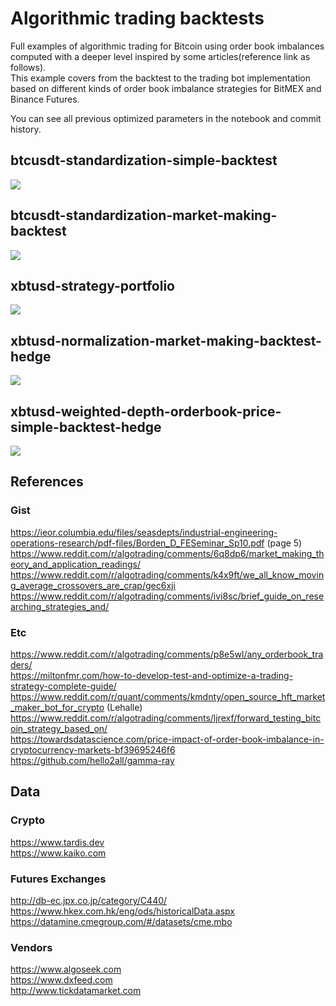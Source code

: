 # Algorithmic trading backtests
Full examples of algorithmic trading for Bitcoin using order book imbalances computed with a deeper level inspired by some articles(reference link as follows).  
This example covers from the backtest to the trading bot implementation based on different kinds of order book imbalance strategies for BitMEX and Binance Futures.  

You can see all previous optimized parameters in the notebook and commit history.

## btcusdt-standardization-simple-backtest
![](https://github.com/nkaz001/algotrading-example/blob/master/readme/btcusdt-standardization-simple-backtest.png)

## btcusdt-standardization-market-making-backtest
![](https://github.com/nkaz001/algotrading-example/blob/master/readme/btcusdt-standardization-market-making-backtest.png)

## xbtusd-strategy-portfolio
![](https://github.com/nkaz001/algotrading-example/blob/master/readme/xbtusd-strategy-portfolio-maker.png)

## xbtusd-normalization-market-making-backtest-hedge
![](https://github.com/nkaz001/algotrading-example/blob/master/readme/xbtusd-normalization-market-making-backtest-hedge-new-maker.png)

## xbtusd-weighted-depth-orderbook-price-simple-backtest-hedge
![](https://github.com/nkaz001/algotrading-example/blob/master/readme/xbtusd-weighted-depth-orderbook-price-simple-backtest-hedge-new-maker.png)

## References

### Gist
https://ieor.columbia.edu/files/seasdepts/industrial-engineering-operations-research/pdf-files/Borden_D_FESeminar_Sp10.pdf (page 5)  
https://www.reddit.com/r/algotrading/comments/6q8dp6/market_making_theory_and_application_readings/  
https://www.reddit.com/r/algotrading/comments/k4x9ft/we_all_know_moving_average_crossovers_are_crap/gec6xji
https://www.reddit.com/r/algotrading/comments/ivi8sc/brief_guide_on_researching_strategies_and/  

### Etc
https://www.reddit.com/r/algotrading/comments/p8e5wl/any_orderbook_traders/  
https://miltonfmr.com/how-to-develop-test-and-optimize-a-trading-strategy-complete-guide/  
https://www.reddit.com/r/quant/comments/kmdnty/open_source_hft_market_maker_bot_for_crypto (Lehalle)  
https://www.reddit.com/r/algotrading/comments/ljrexf/forward_testing_bitcoin_strategy_based_on/  
https://towardsdatascience.com/price-impact-of-order-book-imbalance-in-cryptocurrency-markets-bf39695246f6  
https://github.com/hello2all/gamma-ray  

## Data

### Crypto
https://www.tardis.dev  
https://www.kaiko.com  

### Futures Exchanges
http://db-ec.jpx.co.jp/category/C440/  
https://www.hkex.com.hk/eng/ods/historicalData.aspx  
https://datamine.cmegroup.com/#/datasets/cme.mbo  

### Vendors
https://www.algoseek.com  
https://www.dxfeed.com  
http://www.tickdatamarket.com  
